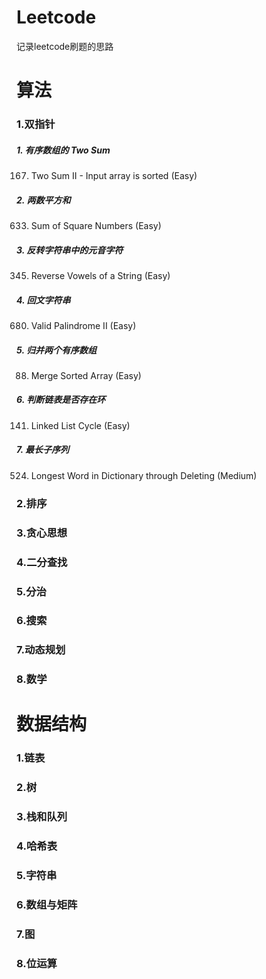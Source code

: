 # Leetcode
记录leetcode刷题的思路

# 算法
### 1.双指针
##### 1. 有序数组的 Two Sum
167. Two Sum II - Input array is sorted (Easy)
##### 2. 两数平方和
633. Sum of Square Numbers (Easy)
##### 3. 反转字符串中的元音字符
345. Reverse Vowels of a String (Easy)
##### 4. 回文字符串
680. Valid Palindrome II (Easy)
##### 5. 归并两个有序数组
88. Merge Sorted Array (Easy)
##### 6. 判断链表是否存在环
141. Linked List Cycle (Easy)
##### 7. 最长子序列
524. Longest Word in Dictionary through Deleting (Medium)
### 2.排序
### 3.贪心思想
### 4.二分查找
### 5.分治
### 6.搜索
### 7.动态规划
### 8.数学
# 数据结构
### 1.链表
### 2.树
### 3.栈和队列
### 4.哈希表
### 5.字符串
### 6.数组与矩阵
### 7.图
### 8.位运算
